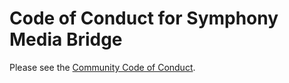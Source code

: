 # Code of Conduct for Symphony Media Bridge

Please see the [Community Code of Conduct](https://www.finos.org/code-of-conduct).
